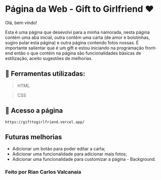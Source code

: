 # Página da Web - Gift to Girlfriend ❤️
Olá, bem vindo!

Esta é uma página que desevolvi para a minha namorada, nesta página contém uma aba inicial, outra contém uma carta (de amor e bolotinhas, sugiro pular esta página) e outra página contendo fotos nossas. É importante salientar que é um gift e estou iniciando na programação front-end então o que contém na página são funcionalidades básicas de estilização, aceito sugestões de melhorias.

## 🔨 Ferramentas utilizadas:
> HTML

> CSS

## 📁 Acesso a página
```
https://gifttogirlfriend.vercel.app/
```

## Futuras melhorias 
* Adicionar um botão para poder editar a carta;
* Adicionar uma funcionalidade para adicionar mais fotos;
* Adicionar uma funcionalidade para customizar a página - Background.
  
### Feito por Rian Carlos Valcanaia

